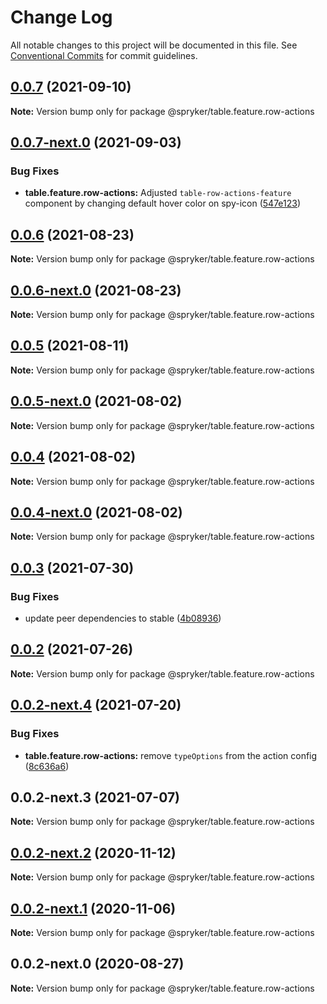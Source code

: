 # Change Log

All notable changes to this project will be documented in this file.
See [Conventional Commits](https://conventionalcommits.org) for commit guidelines.

## [0.0.7](https://github.com/spryker/ui-components/compare/@spryker/table.feature.row-actions@0.0.7-next.0...@spryker/table.feature.row-actions@0.0.7) (2021-09-10)

**Note:** Version bump only for package @spryker/table.feature.row-actions





## [0.0.7-next.0](https://github.com/spryker/ui-components/compare/@spryker/table.feature.row-actions@0.0.6...@spryker/table.feature.row-actions@0.0.7-next.0) (2021-09-03)


### Bug Fixes

* **table.feature.row-actions:** Adjusted `table-row-actions-feature` component by changing default hover color on spy-icon ([547e123](https://github.com/spryker/ui-components/commit/547e1237dd93fedba94e08eb0f9217d25cd038ec))





## [0.0.6](https://github.com/spryker/ui-components/compare/@spryker/table.feature.row-actions@0.0.6-next.0...@spryker/table.feature.row-actions@0.0.6) (2021-08-23)

**Note:** Version bump only for package @spryker/table.feature.row-actions





## [0.0.6-next.0](https://github.com/spryker/ui-components/compare/@spryker/table.feature.row-actions@0.0.5...@spryker/table.feature.row-actions@0.0.6-next.0) (2021-08-23)

**Note:** Version bump only for package @spryker/table.feature.row-actions





## [0.0.5](https://github.com/spryker/ui-components/compare/@spryker/table.feature.row-actions@0.0.5-next.0...@spryker/table.feature.row-actions@0.0.5) (2021-08-11)

**Note:** Version bump only for package @spryker/table.feature.row-actions





## [0.0.5-next.0](https://github.com/spryker/ui-components/compare/@spryker/table.feature.row-actions@0.0.4...@spryker/table.feature.row-actions@0.0.5-next.0) (2021-08-02)

**Note:** Version bump only for package @spryker/table.feature.row-actions





## [0.0.4](https://github.com/spryker/ui-components/compare/@spryker/table.feature.row-actions@0.0.4-next.0...@spryker/table.feature.row-actions@0.0.4) (2021-08-02)

**Note:** Version bump only for package @spryker/table.feature.row-actions





## [0.0.4-next.0](https://github.com/spryker/ui-components/compare/@spryker/table.feature.row-actions@0.0.3...@spryker/table.feature.row-actions@0.0.4-next.0) (2021-08-02)

**Note:** Version bump only for package @spryker/table.feature.row-actions





## [0.0.3](https://github.com/spryker/ui-components/compare/@spryker/table.feature.row-actions@0.0.2...@spryker/table.feature.row-actions@0.0.3) (2021-07-30)


### Bug Fixes

* update peer dependencies to stable ([4b08936](https://github.com/spryker/ui-components/commit/4b0893691360cf4bd66935aed24873266c98c4e4))





## [0.0.2](https://github.com/spryker/ui-components/compare/@spryker/table.feature.row-actions@0.0.2-next.4...@spryker/table.feature.row-actions@0.0.2) (2021-07-26)

**Note:** Version bump only for package @spryker/table.feature.row-actions





## [0.0.2-next.4](https://github.com/spryker/ui-components/compare/@spryker/table.feature.row-actions@0.0.2-next.3...@spryker/table.feature.row-actions@0.0.2-next.4) (2021-07-20)


### Bug Fixes

* **table.feature.row-actions:** remove `typeOptions` from the action config ([8c636a6](https://github.com/spryker/ui-components/commit/8c636a6aaa0a79f64f7b057c9c3a60baf601a47d))





## 0.0.2-next.3 (2021-07-07)

**Note:** Version bump only for package @spryker/table.feature.row-actions





## [0.0.2-next.2](https://github.com/spryker/ui-components/compare/@spryker/table.feature.row-actions@0.0.2-next.1...@spryker/table.feature.row-actions@0.0.2-next.2) (2020-11-12)

**Note:** Version bump only for package @spryker/table.feature.row-actions





## [0.0.2-next.1](https://github.com/spryker/ui-components/compare/@spryker/table.feature.row-actions@0.0.2-next.0...@spryker/table.feature.row-actions@0.0.2-next.1) (2020-11-06)

**Note:** Version bump only for package @spryker/table.feature.row-actions





## 0.0.2-next.0 (2020-08-27)

**Note:** Version bump only for package @spryker/table.feature.row-actions
